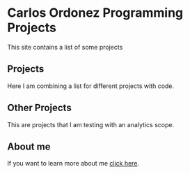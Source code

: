 # Carlos Ordonez Programming Projects
This site contains a list of some projects
## Projects
Here I am combining a list for different projects with code. 
## Other Projects
This are projects that I am testing with an analytics scope.

## About me
If you want to learn more about me [click here](https://carordo.github.io/about.md).
